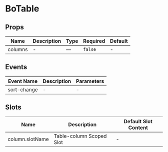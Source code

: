 # BoTable

## Props

<!-- @vuese:BoTable:props:start -->
|Name|Description|Type|Required|Default|
|---|---|---|---|---|
|columns|-|—|`false`|-|

<!-- @vuese:BoTable:props:end -->


## Events

<!-- @vuese:BoTable:events:start -->
|Event Name|Description|Parameters|
|---|---|---|
|sort-change|-|-|

<!-- @vuese:BoTable:events:end -->


## Slots

<!-- @vuese:BoTable:slots:start -->
|Name|Description|Default Slot Content|
|---|---|---|
|column.slotName|Table-column Scoped Slot|-|

<!-- @vuese:BoTable:slots:end -->


